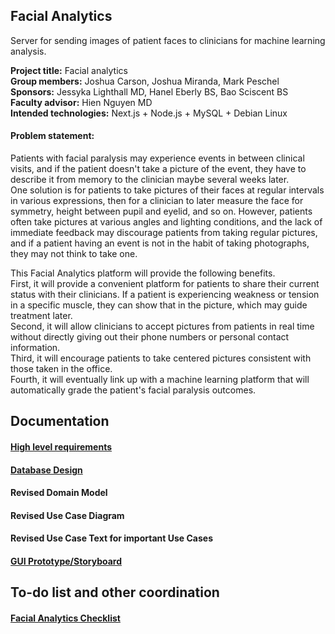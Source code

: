## Facial Analytics
Server for sending images of patient faces to clinicians for machine learning analysis.

**Project title:** Facial analytics\
**Group members:** Joshua Carson, Joshua Miranda, Mark Peschel\
**Sponsors:** Jessyka Lighthall MD, Hanel Eberly BS, Bao Sciscent BS\
**Faculty advisor:** Hien Nguyen MD\
**Intended technologies:** Next.js + Node.js + MySQL + Debian Linux

#### Problem statement:
Patients with facial paralysis may experience events in between clinical visits, and if the patient doesn't take a picture of the event, they have to describe it from memory to the clinician maybe several weeks later.\
One solution is for patients to take pictures of their faces at regular intervals in various expressions, then for a clinician to later measure the face for symmetry, height between pupil and eyelid, and so on. However, patients often take pictures at various angles and lighting conditions, and the lack of immediate feedback may discourage patients from taking regular pictures, and if a patient having an event is not in the habit of taking photographs, they may not think to take one.

This Facial Analytics platform will provide the following benefits.\
First, it will provide a convenient platform for patients to share their current status with their clinicians. If a patient is experiencing weakness or tension in a specific muscle, they can show that in the picture, which may guide treatment later.\
Second, it will allow clinicians to accept pictures from patients in real time without directly giving out their phone numbers or personal contact information.\
Third, it will encourage patients to take centered pictures consistent with those taken in the office.\
Fourth, it will eventually link up with a machine learning platform that will automatically grade the patient's facial paralysis outcomes.

## Documentation

#### [High level requirements](https://pennstateoffice365-my.sharepoint.com/:w:/g/personal/msp5393_psu_edu/EVU0gBeUfkpKnjZxytoE1l8BLoWNbVO5uDRFVc7x0O3YPw)

#### [Database Design](https://drive.google.com/file/d/1EI9w-PoYzTP_i9AJYBGYWvi-uNHV-ZL-/view)

<!-- TODO-->
#### Revised Domain Model
<!-- TODO-->
#### Revised Use Case Diagram
<!-- TODO-->
#### Revised Use Case Text for important Use Cases

<!-- TODO Revise GUI-->
#### [GUI Prototype/Storyboard](https://pennstateoffice365-my.sharepoint.com/:f:/g/personal/msp5393_psu_edu/EnSBCh98AnxDvs3oXbzyhRABkQssKdBKvlBVmINSSue5Yg?e=I2gDvD)

## To-do list and other coordination

#### [Facial Analytics Checklist](https://pennstateoffice365-my.sharepoint.com/:x:/g/personal/msp5393_psu_edu/EZh5t_dYPsNFq0JaZCNACAEB13Uo0YzhOKBRcONIOyd8cw?e=JBWeEK)
